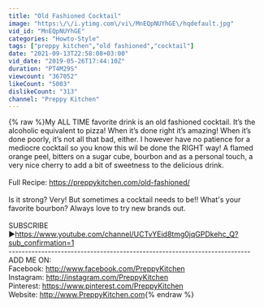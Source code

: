 ```yaml
---
title: "Old Fashioned Cocktail"
image: "https:\/\/i.ytimg.com\/vi\/MnEQpNUYhGE\/hqdefault.jpg"
vid_id: "MnEQpNUYhGE"
categories: "Howto-Style"
tags: ["preppy kitchen","old fashioned","cocktail"]
date: "2021-09-13T22:58:08+03:00"
vid_date: "2019-05-26T17:44:10Z"
duration: "PT4M29S"
viewcount: "367052"
likeCount: "5003"
dislikeCount: "313"
channel: "Preppy Kitchen"
---
```

{% raw %}My ALL TIME favorite drink is an old fashioned cocktail. It’s the alcoholic equivalent to pizza!  When it’s done right it’s amazing! When it’s done poorly, it’s not all that bad, either. I however have no patience for a mediocre cocktail so you know this wil be done the RIGHT way! A flamed orange peel, bitters on a sugar cube, bourbon and as a personal touch, a very nice cherry to add a bit of sweetness to the delicious drink. <br /><br />Full Recipe: <a rel="nofollow" target="blank" href="https://preppykitchen.com/old-fashioned/">https://preppykitchen.com/old-fashioned/</a><br /><br />Is it strong? Very! But sometimes a cocktail needs to be!! What's your favorite bourbon? Always love to try new brands out.<br /><br />SUBSCRIBE ►<a rel="nofollow" target="blank" href="https://www.youtube.com/channel/UCTvYEid8tmg0jqGPDkehc_Q?sub_confirmation=1">https://www.youtube.com/channel/UCTvYEid8tmg0jqGPDkehc_Q?sub_confirmation=1</a><br />--------------------------------------------------------------------------<br />ADD ME ON:<br />Facebook: <a rel="nofollow" target="blank" href="http://www.facebook.com/PreppyKitchen">http://www.facebook.com/PreppyKitchen</a><br />Instagram: <a rel="nofollow" target="blank" href="http://instagram.com/PreppyKitchen">http://instagram.com/PreppyKitchen</a><br />Pinterest: <a rel="nofollow" target="blank" href="https://www.pinterest.com/PreppyKitchen">https://www.pinterest.com/PreppyKitchen</a><br />Website: <a rel="nofollow" target="blank" href="http://www.PreppyKitchen.com">http://www.PreppyKitchen.com</a>{% endraw %}
